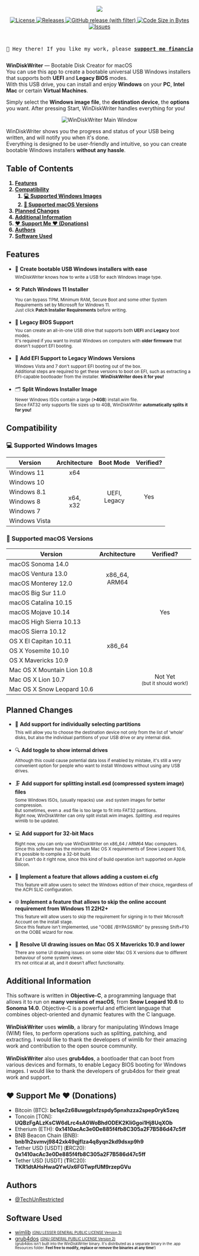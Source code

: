 <p align="center">
  <img src="https://i.postimg.cc/0x7VXSz9/Artboard.png"/>
</p>

<p align="center">
  <a href="https://github.com/TechUnRestricted/windiskwriter/blob/main/license.md">
    <img alt="License" src="https://img.shields.io/github/license/TechUnReStricted/windiskwriter">
  </a>

  <a href="https://github.com/TechUnRestricted/windiskwriter/releases">
    <img alt="Releases" src="https://img.shields.io/github/downloads/TechUnRestricted/windiskwriter/total">
  </a>
  
  <a href="https://github.com/TechUnRestricted/windiskwriter/releases">
    <img alt="GitHub release (with filter)" src="https://img.shields.io/github/v/release/TechUnRestricted/windiskwriter">
  </a>

  <a href="#">
    <img alt="Code Size in Bytes" src="https://img.shields.io/github/languages/code-size/TechUnRestricted/windiskwriter">
  </a>

  <a href="https://github.com/TechUnRestricted/windiskwriter/issues">
    <img alt="Issues" src="https://img.shields.io/github/issues/TechUnRestricted/windiskwriter">
  </a>
</p>

<pre>
  <p align="center">💖 Hey there! If you like my work, please <b><a href="#%EF%B8%8F-support-me-%EF%B8%8F-donations">support me financially!</a></b> 💖</p></pre>

<b>WinDiskWriter</b> — Bootable Disk Creator for macOS<br>
You can use this app to create a bootable universal USB Windows installers that supports both **UEFI** and **Legacy BIOS** modes.<br>
With this USB drive, you can install and enjoy <strong>Windows</strong> on your <strong>PC</strong>, <strong>Intel Mac</strong> or certain <strong>Virtual Machines</strong>.

Simply select the <b>Windows image file</b>, the <b>destination device</b>, the <b>options</b> you want.
After pressing Start, WinDiskWriter handles everything for you!

<center>
  <img alt="WinDiskWriter Main Window" src="https://i.postimg.cc/CFYbxwkD/Win-Disk-Writer-Main-Wind-w.png">
</center>

WinDiskWriter shows you the progress and status of your USB being written, and will notify you when it's done.<br>
Everything is designed to be user-friendly and intuitive, so you can create bootable Windows installers <strong>without any hassle</strong>.

<h2>Table of Contents</h2>
<b>
<ol>
  <li><a href="#features">Features</a></li>
  <li><a href="#compatibility">Compatibility</a>
    <ol>
      <li><a href="#-supported-windows-images">💻 Supported Windows Images</a></li>
      <li><a href="#-supported-macos-versions">🍏 Supported macOS Versions</a></li>
    </ol>
  </li>
  <li><a href="#planned-changes">Planned Changes</a></li>
  <li><a href="#additional-information">Additional Information</a></li>
  <li><a href="#%EF%B8%8F-support-me-%EF%B8%8F-donations">❤️ Support Me ❤️ (Donations)</a></li>
  <li><a href="#authors">Authors</a></li>
  <li><a href="#software-used">Software Used</a></li>
</ol>
</b>

<h2>Features</h2>
<ul>
   <li>
     📀 <strong>Create bootable USB Windows installers with ease</strong><br>
      <sub>
        WinDiskWriter knows how to write a USB for each Windows Image type.
      </sub>
   </li>
  <br>
   <li>
     🛠 <strong>Patch Windows 11 Installer</strong><br>
      <sub>
        You can bypass TPM, Minimum RAM, Secure Boot and some other System Requirements set by Microsoft for Windows 11.<br>
        Just click <strong>Patch Installer Requirements</strong> before writing.
      </sub>
   </li>
  <br>
   <li>
     👾 <strong>Legacy BIOS Support</strong><br>
      <sub>
        You can create an all-in-one USB drive that supports both <strong>UEFI</strong> and <strong>Legacy</strong> boot modes.<br>
        It&#39;s required if you want to install Windows on computers with <strong>older firmware</strong> that doesn&#39;t support EFI booting.
      </sub>
   </li>
  <br>
   <li>
     🔐 <strong>Add EFI Support to Legacy Windows Versions</strong><br>
      <sub>
        Windows Vista and 7 don&#39;t support EFI booting out of the box.<br>
        Additional steps are required to get these versions to boot on EFI, such as extracting a EFI-capable bootloader from the installer. <strong>WinDiskWriter does it for you!</strong>
      </sub>
   </li>
  <br>
   <li>
     🗂 <strong>Split Windows Installer Image</strong><br>
      <sub>
        Newer Windows ISOs contain a large (<strong>&gt;4GB</strong>) install.wim file.<br>
        Since FAT32 only supports file sizes up to 4GB, WinDiskWriter <strong>automatically splits it for you!</strong>
      </sub>
   </li>
</ul>

<h2>Compatibility</h2>
<h3>💻 Supported Windows Images</h3>
<table>
    <thead>
        <tr>
            <th>Version</th>
            <th>Architecture</th>
            <th>Boot Mode</th>
            <th>Verified?</th>
        </tr>
    </thead>
    <tbody>
        <tr>
            <td>Windows 11</td>
            <td align="center">x64</td>
            <td rowspan="6" align="center">UEFI,<br>Legacy</td>
            <td rowspan="6" align="center">Yes</td>
        </tr>
        <tr>
            <td>Windows 10</td>
            <td rowspan="5" align="center">x64,<br>x32</td>
        </tr>
        <tr>
            <td>Windows 8.1</td>
        </tr>
        <tr>
            <td>Windows 8</td>
        </tr>
        <tr>
            <td>Windows 7</td>
        </tr>
        <tr>
            <td>Windows Vista</td>
        </tr>
    </tbody>
</table>

<h3>🍏 Supported macOS Versions</h3>
<table>
    <thead>
        <tr>
            <th>Version</th>
            <th>Architecture</th>
            <th>Verified?</th>
        </tr>
    </thead>
    <tbody>
        <tr>
            <td>macOS Sonoma 14.0</td>
            <td rowspan="4" align="center">x86_64,<br>ARM64</td>
            <td rowspan="11" align="center">Yes</td>
        </tr>
        <tr>
            <td>macOS Ventura 13.0</td>
        </tr>
        <tr>
            <td>macOS Monterey 12.0</td>
        </tr>
        <tr>
            <td>macOS Big Sur 11.0</td>
        </tr>
        <tr>
            <td>macOS Catalina 10.15</td>
            <td rowspan="10" align="center">x86_64</td>
        </tr>
        <tr>
            <td>macOS Mojave 10.14</td>
        </tr>
        <tr>
            <td>macOS High Sierra 10.13</td>
        </tr>
        <tr>
            <td>macOS Sierra 10.12</td>
        </tr>
        <tr>
            <td>OS X El Capitan 10.11</td>
        </tr>
        <tr>
            <td>OS X Yosemite 10.10</td>
        </tr>
        <tr>
            <td>OS X Mavericks 10.9</td>
        </tr>
        <tr>
            <td>Mac OS X Mountain Lion 10.8</td>
            <td rowspan="3" align="center">
              Not Yet<br>
              <sub>(but it should work!)</sub>
            </td>
        </tr>
        <tr>
            <td>Mac OS X Lion 10.7</td>
        </tr>
        <tr>
            <td>Mac OS X Snow Leopard 10.6</td>
        </tr>
    </tbody>
</table>

<h2>Planned Changes</h2>
<ul>
   <li>
      📁 <strong>Add support for individually selecting partitions</strong><br>
         <sub>
           This will allow you to choose the destination device not only from the list of ‘whole’ disks, but also the individual partitions of your USB drive or any internal disk.
         </sub>
   </li>
  <br>
   <li>
      🔍  <strong>Add toggle to show internal drives</strong><br>
         <sub>
           Although this could cause potential data loss if enabled by mistake, it's still a very convenient option for people who want to install Windows without using any USB drives.
         </sub>
   </li>
  <br>
   <li>
      🗜 <strong>Add support for splitting install.esd (compressed system image) files</strong><br>
         <sub>
           Some Windows ISOs, (usually repacks) use .esd system images for better compression.<br>
           But sometimes, even a .esd file is too large to fit into FAT32 partitions.<br>
           Right now, WinDiskWriter can only split install.wim images. Splitting .esd requires wimlib to be updated.
         </sub>
   </li>
  <br>
   <li>
      💻 <strong>Add support for 32-bit Macs</strong><br>
      <sub>
        Right now, you can only use WinDiskWriter on x86_64 / ARM64 Mac computers.<br>
        Since this software has the minimum Mac OS X requirements of Snow Leopard 10.6, it's possible to compile a 32-bit build.<br>
        But I can’t do it right now, since this kind of build operation isn’t supported on Apple Silicon.
      </sub>
   </li>
  <br>
   <li>
      📝 <strong>Implement a feature that allows adding a custom ei.cfg</strong><br>
         <sub>
           This feature will allow users to select the Windows edition of their choice, regardless of the ACPI SLIC configuration.
         </sub>
   </li>
  <br>
   <li>
      🌐 <strong>Implement a feature that allows to skip the online account requirement from Windows 11 22H2+</strong><br>
         <sub>
           This feature will allow users to skip the requirement for signing in to their Microsoft Account on the install stage.<br>
           Since this feature isn't implemented, use "OOBE /BYPASSNRO" by pressing Shift+F10 on the OOBE wizard for now.
         </sub>
   </li>
  <br>
   <li>
      🎨 <strong>Resolve UI drawing issues on Mac OS X Mavericks 10.9 and lower</strong><br>
         <sub>
           There are some UI drawing issues on some older Mac OS X versions due to different behaviour of some system views.<br>
           It’s not critical at all, and it doesn’t affect functionality.
         </sub>
   </li>
</ul>

<h2>Additional Information</h2>
<p>
   This software is written in <b>Objective-C</b>, a programming language that allows it to run on <b>many versions of macOS</b>, from <b>Snow Leopard 10.6</b> to <b>Sonoma 14.0</b>. Objective-C is a powerful and efficient language that combines object-oriented and dynamic features with the C language.<br><br>
   <b>WinDiskWriter</b> uses <b>wimlib</b>, a library for manipulating Windows Image (WIM) files, to perform operations such as splitting, patching, and extracting. I would like to thank the developers of wimlib for their amazing work and contribution to the open source community.<br><br>
   <b>WinDiskWriter</b> also uses <b>grub4dos</b>, a bootloader that can boot from various devices and formats, to enable Legacy BIOS booting for Windows images. I would like to thank the developers of grub4dos for their great work and support.
</p>

<h2>❤️ Support Me ❤️ (Donations)</h2>
<ul>
  <li>
    Bitcoin (BTC): <b>bc1qe2z68uwgplxfzspdy5pnxhzza2spep0ryk5zeq</b>
  </li>
  <li>
    Toncoin [TON]: <b>UQBzFgALzKsCW6dLrc4sA0WoBhdODEK2KliGgoi1Hj8UqXOb</b>
  </li>
  <li>
    Etherium (ETH): <b>0x1410acAc3e0De885f4fb8C305a2F7B586d47c5ff</b>
  </li>
  <li>
    BNB Beacon Chain (BNB): <b>bnb1h2svmvj9842xk49qjflza4q8yqn2kd9dsxp9h9</b>
  </li>
  <li>
    Tether USD [USDT] (<b>E</b>RC20): <b>0x1410acAc3e0De885f4fb8C305a2F7B586d47c5ff</b>
  </li>
  <li>
    Tether USD [USDT] (<b>T</b>RC20): <b>TKR1dtAHsHwaQYwUx6FGTwpfUM9rzepGVu</b>
  </li>
</ul>

<h2>Authors</h2>
<ul>
    <li>
        <a href="https://www.github.com/TechUnRestricted">@TechUnRestricted</a>
    </li>
</ul>

<h2>Software Used</h2>
<ul>
    <li>
      <a href="https://wimlib.net/">wimlib</a> <sub><sup><a href="https://github.com/TechUnRestricted/windiskwriter/blob/main/libs/wimlib/License.txt">(GNU LESSER GENERAL PUBLIC LICENSE Version 3)</a></sup></sub>
    </li>
  <li>
      <a href="https://github.com/chenall/grub4dos">grub4dos</a> <sub><sup><a href="https://github.com/chenall/grub4dos/blob/0.4.6a/COPYING">(GNU GENERAL PUBLIC LICENSE Version 2)</a><br>
        (grub4dos isn't built into the WinDiskWriter binary.
        It's distributed as a separate binary in the .app Resources folder.
        <b>Feel free to modify, replace or remove the binaries at any time</b>!)</sup></sub>
    </li>
</ul>

